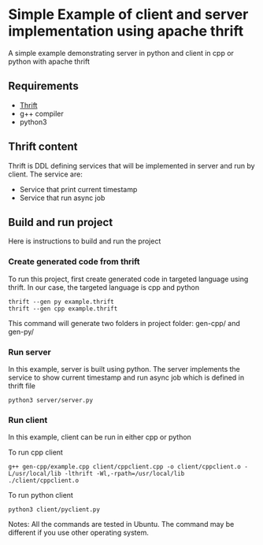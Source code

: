 # Simple Example of client and server implementation using apache thrift

A simple example demonstrating server in python and client in cpp or python with apache thrift

## Requirements
- [Thrift](http://thrift.apache.org/docs/install/)
- g++ compiler
- python3

## Thrift content
Thrift is DDL defining services that will be implemented in server and run by client.
The service are:
- Service that print current timestamp
- Service that run async job


## Build and run project
Here is instructions to build and run the project

### Create generated code from thrift
To run this project, first create generated code in targeted language using thrift. In our case, the targeted language is cpp and python
```
thrift --gen py example.thrift
thrift --gen cpp example.thrift
```
This command will generate two folders in project folder: gen-cpp/ and gen-py/

### Run server
In this example, server is built using python. The server implements the service to show current timestamp and run async job which is defined in thrift file
```
python3 server/server.py
```

### Run client
In this example, client can be run in either cpp or python

To run cpp client
```
g++ gen-cpp/example.cpp client/cppclient.cpp -o client/cppclient.o -L/usr/local/lib -lthrift -Wl,-rpath=/usr/local/lib 
./client/cppclient.o
```

To run python client
```
python3 client/pyclient.py
```

Notes: All the commands are tested in Ubuntu. The command may be different if you use other operating system.